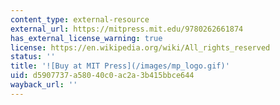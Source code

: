 ```yaml
---
content_type: external-resource
external_url: https://mitpress.mit.edu/9780262661874
has_external_license_warning: true
license: https://en.wikipedia.org/wiki/All_rights_reserved
status: ''
title: '![Buy at MIT Press](/images/mp_logo.gif)'
uid: d5907737-a580-40c0-ac2a-3b415bbce644
wayback_url: ''
---
```

